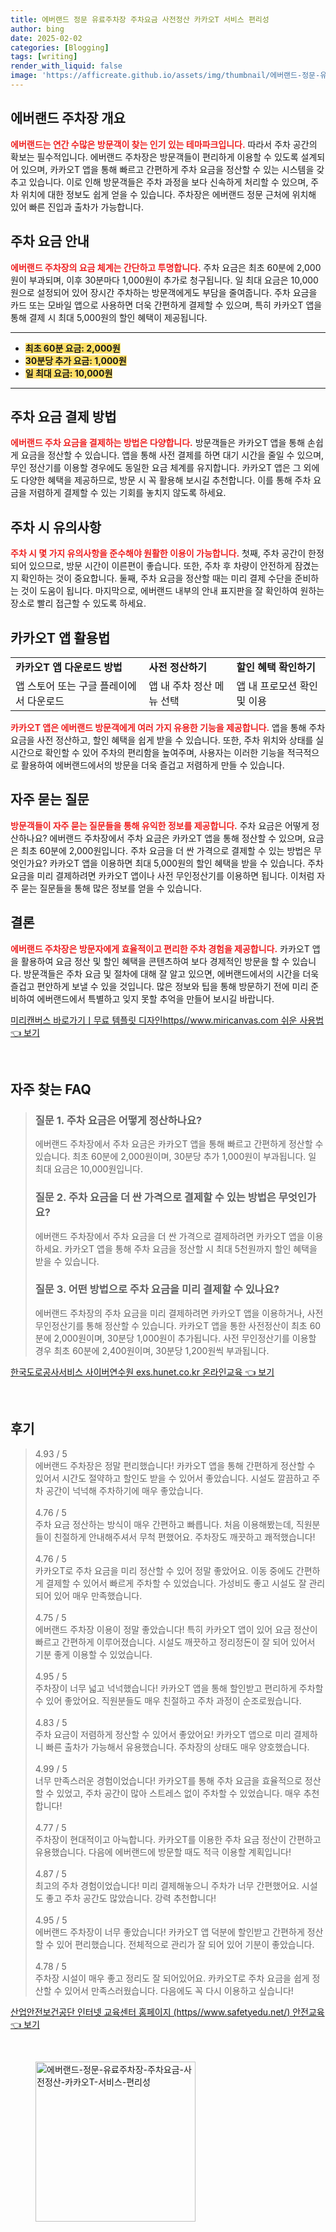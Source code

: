 ```yaml
---
title: 에버랜드 정문 유료주차장 주차요금 사전정산 카카오T 서비스 편리성
author: bing
date: 2025-02-02
categories: [Blogging]
tags: [writing]
render_with_liquid: false
image: 'https://afficreate.github.io/assets/img/thumbnail/에버랜드-정문-유료주차장-주차요금-사전정산-카카오T-서비스-편리성.webp'
---
```



<h2 id='에버랜드 주차장 개요'>에버랜드 주차장 개요</h2>

<p><b><span style="color: #ee2323;">에버랜드는 연간 수많은 방문객이 찾는 인기 있는 테마파크입니다.</span></b> 따라서 주차 공간의 확보는 필수적입니다. 에버랜드 주차장은 방문객들이 편리하게 이용할 수 있도록 설계되어 있으며, 카카오T 앱을 통해 빠르고 간편하게 주차 요금을 정산할 수 있는 시스템을 갖추고 있습니다. 이로 인해 방문객들은 주차 과정을 보다 신속하게 처리할 수 있으며, 주차 위치에 대한 정보도 쉽게 얻을 수 있습니다. 주차장은 에버랜드 정문 근처에 위치해 있어 빠른 진입과 출차가 가능합니다.</p>

<h2 id='주차 요금 안내'>주차 요금 안내</h2>

<p><b><span style="color: #ee2323;">에버랜드 주차장의 요금 체계는 간단하고 투명합니다.</span></b> 주차 요금은 최초 60분에 2,000원이 부과되며, 이후 30분마다 1,000원이 추가로 청구됩니다. 일 최대 요금은 10,000원으로 설정되어 있어 장시간 주차하는 방문객에게도 부담을 줄여줍니다. 주차 요금을 카드 또는 모바일 앱으로 사용하면 더욱 간편하게 결제할 수 있으며, 특히 카카오T 앱을 통해 결제 시 최대 5,000원의 할인 혜택이 제공됩니다.</p>

<hr />

<ul>
    <li><b><span style="background-color: #ffe066;">최초 60분 요금: 2,000원</span></b></li>
    <li><b><span style="background-color: #ffe066;">30분당 추가 요금: 1,000원</span></b></li>
    <li><b><span style="background-color: #ffe066;">일 최대 요금: 10,000원</span></b></li>
</ul>

<hr />

<h2 id='주차 요금 결제 방법'>주차 요금 결제 방법</h2>

<p><b><span style="color: #ee2323;">에버랜드 주차 요금을 결제하는 방법은 다양합니다.</span></b> 방문객들은 카카오T 앱을 통해 손쉽게 요금을 정산할 수 있습니다. 앱을 통해 사전 결제를 하면 대기 시간을 줄일 수 있으며, 무인 정산기를 이용할 경우에도 동일한 요금 체계를 유지합니다. 카카오T 앱은 그 외에도 다양한 혜택을 제공하므로, 방문 시 꼭 활용해 보시길 추천합니다. 이를 통해 주차 요금을 저렴하게 결제할 수 있는 기회를 놓치지 않도록 하세요.</p>

<h2 id='주차 시 유의사항'>주차 시 유의사항</h2>

<p><b><span style="color: #ee2323;">주차 시 몇 가지 유의사항을 준수해야 원활한 이용이 가능합니다.</span></b> 첫째, 주차 공간이 한정되어 있으므로, 방문 시간이 이른편이 좋습니다. 또한, 주차 후 차량이 안전하게 잠겼는지 확인하는 것이 중요합니다. 둘째, 주차 요금을 정산할 때는 미리 결제 수단을 준비하는 것이 도움이 됩니다. 마지막으로, 에버랜드 내부의 안내 표지판을 잘 확인하여 원하는 장소로 빨리 접근할 수 있도록 하세요.</p>

<h2 id='카카오T 앱 활용법'>카카오T 앱 활용법</h2>

<table>
    <tr>
        <td><b>카카오T 앱 다운로드 방법</b></td>
        <td><b>사전 정산하기</b></td>
        <td><b>할인 혜택 확인하기</b></td>
    </tr>
    <tr>
        <td>앱 스토어 또는 구글 플레이에서 다운로드</td>
        <td>앱 내 주차 정산 메뉴 선택</td>
        <td>앱 내 프로모션 확인 및 이용</td>
    </tr>
</table>

<p><b><span style="color: #ee2323;">카카오T 앱은 에버랜드 방문객에게 여러 가지 유용한 기능을 제공합니다.</span></b> 앱을 통해 주차 요금을 사전 정산하고, 할인 혜택을 쉽게 받을 수 있습니다. 또한, 주차 위치와 상태를 실시간으로 확인할 수 있어 주차의 편리함을 높여주며, 사용자는 이러한 기능을 적극적으로 활용하여 에버랜드에서의 방문을 더욱 즐겁고 저렴하게 만들 수 있습니다.</p>

<h2 id='자주 묻는 질문'>자주 묻는 질문</h2>

<p><b><span style="color: #ee2323;">방문객들이 자주 묻는 질문들을 통해 유익한 정보를 제공합니다.</span></b> 주차 요금은 어떻게 정산하나요? 에버랜드 주차장에서 주차 요금은 카카오T 앱을 통해 정산할 수 있으며, 요금은 최초 60분에 2,000원입니다. 주차 요금을 더 싼 가격으로 결제할 수 있는 방법은 무엇인가요? 카카오T 앱을 이용하면 최대 5,000원의 할인 혜택을 받을 수 있습니다. 주차 요금을 미리 결제하려면 카카오T 앱이나 사전 무인정산기를 이용하면 됩니다. 이처럼 자주 묻는 질문들을 통해 많은 정보를 얻을 수 있습니다.</p>

<h2 id='결론'>결론</h2>

<p><b><span style="color: #ee2323;">에버랜드 주차장은 방문자에게 효율적이고 편리한 주차 경험을 제공합니다.</span></b> 카카오T 앱을 활용하여 요금 정산 및 할인 혜택을 콘텐츠하여 보다 경제적인 방문을 할 수 있습니다. 방문객들은 주차 요금 및 절차에 대해 잘 알고 있으면, 에버랜드에서의 시간을 더욱 즐겁고 편안하게 보낼 수 있을 것입니다. 많은 정보와 팁을 통해 방문하기 전에 미리 준비하여 에버랜드에서 특별하고 잊지 못할 추억을 만들어 보시길 바랍니다.</p>


<p><a class="click-button" title="미리캔버스 바로가기ㅣ무료 템플릿 디자인https//www.miricanvas.com 쉬운 사용법" href="https://afficreate.github.io/posts/%EB%AF%B8%EB%A6%AC%EC%BA%94%EB%B2%84%EC%8A%A4-%EB%B0%94%EB%A1%9C%EA%B0%80%EA%B8%B0%E3%85%A3%EB%AC%B4%EB%A3%8C-%ED%85%9C%ED%94%8C%EB%A6%BF-%EB%94%94%EC%9E%90%EC%9D%B8httpswww.miricanvas.com-%EC%89%AC%EC%9A%B4-%EC%82%AC%EC%9A%A9%EB%B2%95/" rel="dofollow">미리캔버스 바로가기ㅣ무료 템플릿 디자인https//www.miricanvas.com 쉬운 사용법 👈 보기</a></p><br>
<h2 id='자주_찾는_FAQ'>자주 찾는 FAQ</h2>
<div itemscope="" itemtype="https://schema.org/FAQPage"> 
<blockquote> 
<div itemscope="" itemprop="mainEntity" itemtype="https://schema.org/Question"> 
<h3 itemprop="name">질문 1. 주차 요금은 어떻게 정산하나요?</h3> 
<div itemscope="" itemprop="acceptedAnswer" itemtype="https://schema.org/Answer"> 
<span itemprop="text"> 
<p>에버랜드 주차장에서 주차 요금은 카카오T 앱을 통해 빠르고 간편하게 정산할 수 있습니다. 최초 60분에 2,000원이며, 30분당 추가 1,000원이 부과됩니다. 일 최대 요금은 10,000원입니다.</p> 
</span> 
</div> 
</div> 

<div itemscope="" itemprop="mainEntity" itemtype="https://schema.org/Question"> 
<h3 itemprop="name">질문 2. 주차 요금을 더 싼 가격으로 결제할 수 있는 방법은 무엇인가요?</h3> 
<div itemscope="" itemprop="acceptedAnswer" itemtype="https://schema.org/Answer"> 
<span itemprop="text"> 
<p>에버랜드 주차장에서 주차 요금을 더 싼 가격으로 결제하려면 카카오T 앱을 이용하세요. 카카오T 앱을 통해 주차 요금을 정산할 시 최대 5천원까지 할인 혜택을 받을 수 있습니다.</p> 
</span> 
</div> 
</div> 

<div itemscope="" itemprop="mainEntity" itemtype="https://schema.org/Question"> 
<h3 itemprop="name">질문 3. 어떤 방법으로 주차 요금을 미리 결제할 수 있나요?</h3> 
<div itemscope="" itemprop="acceptedAnswer" itemtype="https://schema.org/Answer"> 
<span itemprop="text"> 
<p>에버랜드 주차장의 주차 요금을 미리 결제하려면 카카오T 앱을 이용하거나, 사전 무인정산기를 통해 정산할 수 있습니다. 카카오T 앱을 통한 사전정산이 최초 60분에 2,000원이며, 30분당 1,000원이 추가됩니다. 사전 무인정산기를 이용할 경우 최초 60분에 2,400원이며, 30분당 1,200원씩 부과됩니다.</p> 
</span> 
</div> 
</div> 
</blockquote> 
</div>
<p><a class="click-button" title="한국도로공사서비스 사이버연수원 exs.hunet.co.kr 온라인교육" href="https://afficreate.github.io/posts/%ED%95%9C%EA%B5%AD%EB%8F%84%EB%A1%9C%EA%B3%B5%EC%82%AC%EC%84%9C%EB%B9%84%EC%8A%A4-%EC%82%AC%EC%9D%B4%EB%B2%84%EC%97%B0%EC%88%98%EC%9B%90-exs.hunet.co.kr-%EC%98%A8%EB%9D%BC%EC%9D%B8%EA%B5%90%EC%9C%A1/" rel="dofollow">한국도로공사서비스 사이버연수원 exs.hunet.co.kr 온라인교육 👈 보기</a></p><br>
<h2 id='후기'>후기</h2>
<div itemscope itemtype="https://schema.org/Product">
  <blockquote>
  <div itemprop="review" itemscope itemtype="https://schema.org/Review">
      <div itemprop="reviewRating" itemscope itemtype="https://schema.org/Rating"> <span itemprop="ratingValue">4.93</span> / <span itemprop="bestRating">5</span> </div>
      <span itemprop="reviewBody">에버랜드 주차장은 정말 편리했습니다! 카카오T 앱을 통해 간편하게 정산할 수 있어서 시간도 절약하고 할인도 받을 수 있어서 좋았습니다. 시설도 깔끔하고 주차 공간이 넉넉해 주차하기에 매우 좋았습니다.</span>
  </div>
  <br>
  <div itemprop="review" itemscope itemtype="https://schema.org/Review">
      <div itemprop="reviewRating" itemscope itemtype="https://schema.org/Rating"> <span itemprop="ratingValue">4.76</span> / <span itemprop="bestRating">5</span> </div>
      <span itemprop="reviewBody">주차 요금 정산하는 방식이 매우 간편하고 빠릅니다. 처음 이용해봤는데, 직원분들이 친절하게 안내해주셔서 무척 편했어요. 주차장도 깨끗하고 쾌적했습니다!</span>
  </div>
  <br>
  <div itemprop="review" itemscope itemtype="https://schema.org/Review">
      <div itemprop="reviewRating" itemscope itemtype="https://schema.org/Rating"> <span itemprop="ratingValue">4.76</span> / <span itemprop="bestRating">5</span> </div>
      <span itemprop="reviewBody">카카오T로 주차 요금을 미리 정산할 수 있어 정말 좋았어요. 이동 중에도 간편하게 결제할 수 있어서 빠르게 주차할 수 있었습니다. 가성비도 좋고 시설도 잘 관리되어 있어 매우 만족했습니다.</span>
  </div>
  <br>
  <div itemprop="review" itemscope itemtype="https://schema.org/Review">
      <div itemprop="reviewRating" itemscope itemtype="https://schema.org/Rating"> <span itemprop="ratingValue">4.75</span> / <span itemprop="bestRating">5</span> </div>
      <span itemprop="reviewBody">에버랜드 주차장 이용이 정말 좋았습니다! 특히 카카오T 앱이 있어 요금 정산이 빠르고 간편하게 이루어졌습니다. 시설도 깨끗하고 정리정돈이 잘 되어 있어서 기분 좋게 이용할 수 있었습니다.</span>
  </div>
  <br>
  <div itemprop="review" itemscope itemtype="https://schema.org/Review">
      <div itemprop="reviewRating" itemscope itemtype="https://schema.org/Rating"> <span itemprop="ratingValue">4.95</span> / <span itemprop="bestRating">5</span> </div>
      <span itemprop="reviewBody">주차장이 너무 넓고 넉넉했습니다! 카카오T 앱을 통해 할인받고 편리하게 주차할 수 있어 좋았어요. 직원분들도 매우 친절하고 주차 과정이 순조로웠습니다.</span>
  </div>
  <br>
  <div itemprop="review" itemscope itemtype="https://schema.org/Review">
      <div itemprop="reviewRating" itemscope itemtype="https://schema.org/Rating"> <span itemprop="ratingValue">4.83</span> / <span itemprop="bestRating">5</span> </div>
      <span itemprop="reviewBody">주차 요금이 저렴하게 정산할 수 있어서 좋았어요! 카카오T 앱으로 미리 결제하니 빠른 출차가 가능해서 유용했습니다. 주차장의 상태도 매우 양호했습니다.</span>
  </div>
  <br>
  <div itemprop="review" itemscope itemtype="https://schema.org/Review">
      <div itemprop="reviewRating" itemscope itemtype="https://schema.org/Rating"> <span itemprop="ratingValue">4.99</span> / <span itemprop="bestRating">5</span> </div>
      <span itemprop="reviewBody">너무 만족스러운 경험이었습니다! 카카오T를 통해 주차 요금을 효율적으로 정산할 수 있었고, 주차 공간이 많아 스트레스 없이 주차할 수 있었습니다. 매우 추천합니다!</span>
  </div>
  <br>
  <div itemprop="review" itemscope itemtype="https://schema.org/Review">
      <div itemprop="reviewRating" itemscope itemtype="https://schema.org/Rating"> <span itemprop="ratingValue">4.77</span> / <span itemprop="bestRating">5</span> </div>
      <span itemprop="reviewBody">주차장이 현대적이고 아늑합니다. 카카오T를 이용한 주차 요금 정산이 간편하고 유용했습니다. 다음에 에버랜드에 방문할 때도 적극 이용할 계획입니다!</span>
  </div>
  <br>
  <div itemprop="review" itemscope itemtype="https://schema.org/Review">
      <div itemprop="reviewRating" itemscope itemtype="https://schema.org/Rating"> <span itemprop="ratingValue">4.87</span> / <span itemprop="bestRating">5</span> </div>
      <span itemprop="reviewBody">최고의 주차 경험이었습니다! 미리 결제해놓으니 주차가 너무 간편했어요. 시설도 좋고 주차 공간도 많았습니다. 강력 추천합니다!</span>
  </div>
  <br>
  <div itemprop="review" itemscope itemtype="https://schema.org/Review">
      <div itemprop="reviewRating" itemscope itemtype="https://schema.org/Rating"> <span itemprop="ratingValue">4.95</span> / <span itemprop="bestRating">5</span> </div>
      <span itemprop="reviewBody">에버랜드 주차장이 너무 좋았습니다! 카카오T 앱 덕분에 할인받고 간편하게 정산할 수 있어 편리했습니다. 전체적으로 관리가 잘 되어 있어 기분이 좋았습니다.</span>
  </div>
  <br>
  <div itemprop="review" itemscope itemtype="https://schema.org/Review">
      <div itemprop="reviewRating" itemscope itemtype="https://schema.org/Rating"> <span itemprop="ratingValue">4.78</span> / <span itemprop="bestRating">5</span> </div>
      <span itemprop="reviewBody">주차장 시설이 매우 좋고 정리도 잘 되어있어요. 카카오T로 주차 요금을 쉽게 정산할 수 있어서 만족스러웠습니다. 다음에도 꼭 다시 이용하고 싶습니다!</span>
  </div>
  </blockquote>
</div>
<p><a class="click-button" title="산업안전보건공단 인터넷 교육센터 홈페이지 (https//www.safetyedu.net/) 안전교육" href="https://afficreate.github.io/posts/%EC%82%B0%EC%97%85%EC%95%88%EC%A0%84%EB%B3%B4%EA%B1%B4%EA%B3%B5%EB%8B%A8-%EC%9D%B8%ED%84%B0%EB%84%B7-%EA%B5%90%EC%9C%A1%EC%84%BC%ED%84%B0-%ED%99%88%ED%8E%98%EC%9D%B4%EC%A7%80-(httpswww.safetyedu.net)-%EC%95%88%EC%A0%84%EA%B5%90%EC%9C%A1/" rel="dofollow">산업안전보건공단 인터넷 교육센터 홈페이지 (https//www.safetyedu.net/) 안전교육 👈 보기</a></p><br>
<figure class="image"><img src="https://afficreate.github.io/assets/img/thumbnail/에버랜드-정문-유료주차장-주차요금-사전정산-카카오T-서비스-편리성.webp" alt="에버랜드-정문-유료주차장-주차요금-사전정산-카카오T-서비스-편리성" width="256" height="256"></figure>
